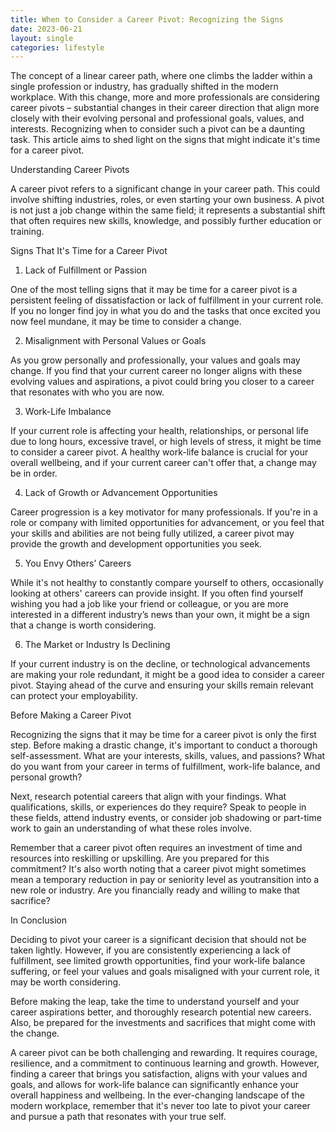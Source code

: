 ```yaml
---
title: When to Consider a Career Pivot: Recognizing the Signs
date: 2023-06-21
layout: single
categories: lifestyle
---
```

The concept of a linear career path, where one climbs the ladder within a single profession or industry, has gradually shifted in the modern workplace. With this change, more and more professionals are considering career pivots – substantial changes in their career direction that align more closely with their evolving personal and professional goals, values, and interests. Recognizing when to consider such a pivot can be a daunting task. This article aims to shed light on the signs that might indicate it's time for a career pivot.

Understanding Career Pivots

A career pivot refers to a significant change in your career path. This could involve shifting industries, roles, or even starting your own business. A pivot is not just a job change within the same field; it represents a substantial shift that often requires new skills, knowledge, and possibly further education or training.

Signs That It's Time for a Career Pivot

1. Lack of Fulfillment or Passion

One of the most telling signs that it may be time for a career pivot is a persistent feeling of dissatisfaction or lack of fulfillment in your current role. If you no longer find joy in what you do and the tasks that once excited you now feel mundane, it may be time to consider a change.

2. Misalignment with Personal Values or Goals

As you grow personally and professionally, your values and goals may change. If you find that your current career no longer aligns with these evolving values and aspirations, a pivot could bring you closer to a career that resonates with who you are now.

3. Work-Life Imbalance

If your current role is affecting your health, relationships, or personal life due to long hours, excessive travel, or high levels of stress, it might be time to consider a career pivot. A healthy work-life balance is crucial for your overall wellbeing, and if your current career can't offer that, a change may be in order.

4. Lack of Growth or Advancement Opportunities

Career progression is a key motivator for many professionals. If you're in a role or company with limited opportunities for advancement, or you feel that your skills and abilities are not being fully utilized, a career pivot may provide the growth and development opportunities you seek.

5. You Envy Others’ Careers

While it's not healthy to constantly compare yourself to others, occasionally looking at others' careers can provide insight. If you often find yourself wishing you had a job like your friend or colleague, or you are more interested in a different industry’s news than your own, it might be a sign that a change is worth considering.

6. The Market or Industry Is Declining

If your current industry is on the decline, or technological advancements are making your role redundant, it might be a good idea to consider a career pivot. Staying ahead of the curve and ensuring your skills remain relevant can protect your employability.

Before Making a Career Pivot

Recognizing the signs that it may be time for a career pivot is only the first step. Before making a drastic change, it's important to conduct a thorough self-assessment. What are your interests, skills, values, and passions? What do you want from your career in terms of fulfillment, work-life balance, and personal growth?

Next, research potential careers that align with your findings. What qualifications, skills, or experiences do they require? Speak to people in these fields, attend industry events, or consider job shadowing or part-time work to gain an understanding of what these roles involve.

Remember that a career pivot often requires an investment of time and resources into reskilling or upskilling. Are you prepared for this commitment? It's also worth noting that a career pivot might sometimes mean a temporary reduction in pay or seniority level as youtransition into a new role or industry. Are you financially ready and willing to make that sacrifice?

In Conclusion

Deciding to pivot your career is a significant decision that should not be taken lightly. However, if you are consistently experiencing a lack of fulfillment, see limited growth opportunities, find your work-life balance suffering, or feel your values and goals misaligned with your current role, it may be worth considering.

Before making the leap, take the time to understand yourself and your career aspirations better, and thoroughly research potential new careers. Also, be prepared for the investments and sacrifices that might come with the change.

A career pivot can be both challenging and rewarding. It requires courage, resilience, and a commitment to continuous learning and growth. However, finding a career that brings you satisfaction, aligns with your values and goals, and allows for work-life balance can significantly enhance your overall happiness and wellbeing. In the ever-changing landscape of the modern workplace, remember that it's never too late to pivot your career and pursue a path that resonates with your true self.